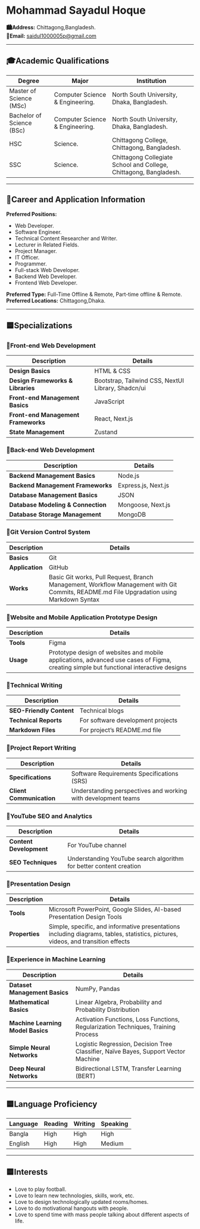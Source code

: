 # Mohammad Sayadul Hoque

**🏙️Address:** Chittagong,Bangladesh.  
**📧Email:** saidul1000005p@gmail.com  

---

## 🎓Academic Qualifications

| Degree          | Major                       | Institution                      | 
|-----------------|-----------------------------|----------------------------------|
| Master of Science (MSc) | Computer Science & Engineering. | North South University, Dhaka, Bangladesh. | 
| Bachelor of Science (BSc) | Computer Science & Engineering. | North South University, Dhaka, Bangladesh. | 
| HSC            | Science.                     | Chittagong College, Chittagong, Bangladesh. | 
| SSC            | Science.                     | Chittagong Collegiate School and College, Chittagong, Bangladesh. | 

---

## 💼Career and Application Information

**Preferred Positions:**
- Web Developer.
- Software Engineer.
- Technical Content Researcher and Writer.
- Lecturer in Related Fields.
- Project Manager.
- IT Officer.
- Programmer.
- Full-stack Web Developer.
- Backend Web Developer.
- Frontend Web Developer.

**Preferred Type:** Full-Time Offline & Remote, Part-time offline & Remote.  
**Preferred Locations:** Chittagong,Dhaka.

---

## 🟦Specializations

### 🔷Front-end Web Development

| **Description**                       | **Details** |
|---------------------------------------|-------------|
| **Design Basics**                     | HTML & CSS  |
| **Design Frameworks & Libraries**     | Bootstrap, Tailwind CSS, NextUI Library, Shadcn/ui |
| **Front-end Management Basics**       | JavaScript  |
| **Front-end Management Frameworks**   | React, Next.js |
| **State Management**                  | Zustand     |

### 🔷Back-end Web Development

| **Description**                       | **Details** |
|---------------------------------------|-------------|
| **Backend Management Basics**         | Node.js     |
| **Backend Management Frameworks**     | Express.js, Next.js |
| **Database Management Basics**        | JSON        |
| **Database Modeling & Connection**    | Mongoose, Next.js |
| **Database Storage Management**       | MongoDB     |

### 🔷Git Version Control System

| **Description**                       | **Details** |
|---------------------------------------|-------------|
| **Basics**                            | Git         |
| **Application**                       | GitHub      |
| **Works**                             | Basic Git works, Pull Request, Branch Management, Workflow Management with Git Commits, README.md File Upgradation using Markdown Syntax |

### 🔷Website and Mobile Application Prototype Design

| **Description**                       | **Details** |
|---------------------------------------|-------------|
| **Tools**                             | Figma       |
| **Usage**                             | Prototype design of websites and mobile applications, advanced use cases of Figma, creating simple but functional interactive designs |

### 🔷Technical Writing

| **Description**                       | **Details** |
|---------------------------------------|-------------|
| **SEO-Friendly Content**              | Technical blogs |
| **Technical Reports**                 | For software development projects |
| **Markdown Files**                    | For project’s README.md file |

### 🔷Project Report Writing

| **Description**                       | **Details** |
|---------------------------------------|-------------|
| **Specifications**                    | Software Requirements Specifications (SRS) |
| **Client Communication**              | Understanding perspectives and working with development teams |

### 🔷YouTube SEO and Analytics

| **Description**                       | **Details** |
|---------------------------------------|-------------|
| **Content Development**               | For YouTube channel |
| **SEO Techniques**                    | Understanding YouTube search algorithm for better content creation |

### 🔷Presentation Design

| **Description**                       | **Details** |
|---------------------------------------|-------------|
| **Tools**                             | Microsoft PowerPoint, Google Slides, AI-based Presentation Design Tools |
| **Properties**                        | Simple, specific, and informative presentations including diagrams, tables, statistics, pictures, videos, and transition effects |

### 🔷Experience in Machine Learning

| **Description**                       | **Details** |
|---------------------------------------|-------------|
| **Dataset Management Basics**         | NumPy, Pandas |
| **Mathematical Basics**               | Linear Algebra, Probability and Probability Distribution |
| **Machine Learning Model Basics**     | Activation Functions, Loss Functions, Regularization Techniques, Training Process |
| **Simple Neural Networks**            | Logistic Regression, Decision Tree Classifier, Naïve Bayes, Support Vector Machine |
| **Deep Neural Networks**              | Bidirectional LSTM, Transfer Learning (BERT) |

---

## 🟦Language Proficiency

| Language | Reading | Writing | Speaking |
|----------|---------|---------|----------|
| Bangla   | High    | High    | High     |
| English  | High    | High    | Medium   |

---

## 🟦Interests

- Love to play football.
- Love to learn new technologies, skills, work, etc.
- Love to design technologically updated rooms/homes.
- Love to do motivational hangouts with people.
- Love to spend time with mass people talking about different aspects of life.

